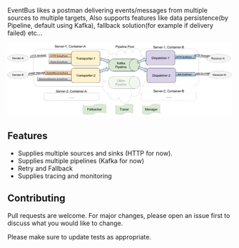 EventBus likes a postman delivering events/messages from multiple sources to multiple targets, Also supports features like data persistence(by Pipeline, default using Kafka), fallback solution(for example if delivery failed) etc...

[![EventBus Workflow](assets/workflow.png)](assets/workflow.png)

## Features

- Supplies multiple sources and sinks (HTTP for now).
- Supplies multiple pipelines (Kafka for now)
- Retry and Fallback
- Supplies tracing and monitoring

## Contributing
Pull requests are welcome. For major changes, please open an issue first
to discuss what you would like to change.

Please make sure to update tests as appropriate.